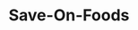 ---
title: "Save-On-Foods"
url: /vancouver/save-on-foods-east-king-edward-avenue/
shop: Supermarkt
---